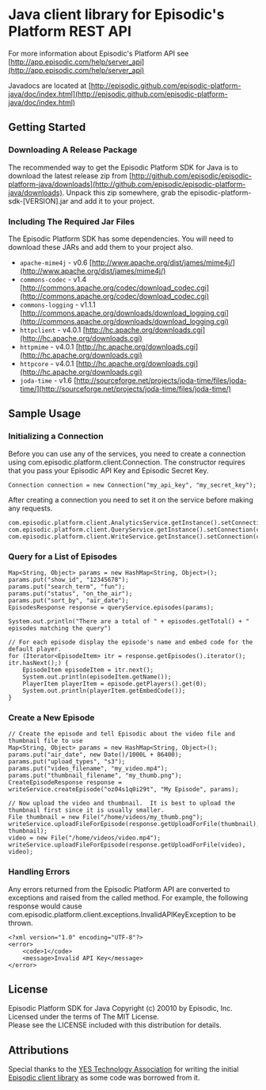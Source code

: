Java client library for Episodic's Platform REST API
===============

For more information about Episodic's Platform API see [http://app.episodic.com/help/server_api](http://app.episodic.com/help/server_api)

Javadocs are located at [http://episodic.github.com/episodic-platform-java/doc/index.html](http://episodic.github.com/episodic-platform-java/doc/index.html)

Getting Started
---------------------------

### Downloading A Release Package

The recommended way to get the Episodic Platform SDK for Java is to download the latest release zip from [http://github.com/episodic/episodic-platform-java/downloads](http://github.com/episodic/episodic-platform-java/downloads). Unpack this zip somewhere, grab the episodic-platform-sdk-[VERSION].jar and add it to your project.

### Including The Required Jar Files

The Episodic Platform SDK has some dependencies. You will need to download these JARs and add them to your project also.

* `apache-mime4j` - v0.6 [http://www.apache.org/dist/james/mime4j/](http://www.apache.org/dist/james/mime4j/)
* `commons-codec` - v1.4 [http://commons.apache.org/codec/download_codec.cgi](http://commons.apache.org/codec/download_codec.cgi)
* `commons-logging` - v1.1.1 [http://commons.apache.org/downloads/download_logging.cgi](http://commons.apache.org/downloads/download_logging.cgi)
* `httpclient` - v4.0.1 [http://hc.apache.org/downloads.cgi](http://hc.apache.org/downloads.cgi)
* `httpmime` - v4.0.1 [http://hc.apache.org/downloads.cgi](http://hc.apache.org/downloads.cgi)
* `httpcore` - v4.0.1 [http://hc.apache.org/downloads.cgi](http://hc.apache.org/downloads.cgi)
* `joda-time` - v1.6 [http://sourceforge.net/projects/joda-time/files/joda-time/](http://sourceforge.net/projects/joda-time/files/joda-time/)

Sample Usage
-------------------------------------------------------

### Initializing a Connection

Before you can use any of the services, you need to create a connection using com.episodic.platform.client.Connection. The constructor requires that you pass your Episodic API Key and Episodic Secret Key.
  
    Connection connection = new Connection("my_api_key", "my_secret_key");

After creating a connection you need to set it on the service before making any requests.

    com.episodic.platform.client.AnalyticsService.getInstance().setConnection(connection);
    com.episodic.platform.client.QueryService.getInstance().setConnection(connection);
    com.episodic.platform.client.WriteService.getInstance().setConnection(connection);

### Query for a List of Episodes

    Map<String, Object> params = new HashMap<String, Object>();
    params.put("show_id", "12345678");
    params.put("search_term", "fun");
    params.put("status", "on_the_air");
    params.put("sort_by", "air_date");
    EpisodesResponse response = queryService.episodes(params);
  
    System.out.println("There are a total of " + episodes.getTotal() + " episodes matching the query")
  
    // For each episode display the episode's name and embed code for the default player.
    for (Iterator<EpisodeItem> itr = response.getEpisodes().iterator(); itr.hasNext();) {
        EpisodeItem episodeItem = itr.next();
        System.out.println(episodeItem.getName());
        PlayerItem playerItem = episode.getPlayers().get(0);
        System.out.println(playerItem.getEmbedCode());
    }
  
### Create a New Episode

    // Create the episode and tell Episodic about the video file and thumbnail file to use
    Map<String, Object> params = new HashMap<String, Object>();
    params.put("air_date", new Date()/1000L + 86400);
    params.put("upload_types", "s3");
    params.put("video_filename", "my_video.mp4");
    params.put("thumbnail_filename", "my_thumb.png");
    CreateEpisodeResponse response = writeService.createEpisode("oz04s1q0i29t", "My Episode", params);
    
    // Now upload the video and thumbnail.  It is best to upload the thumbnail first since it is usually smaller.
    File thumbnail = new File("/home/videos/my_thumb.png");
    writeService.uploadFileForEpisode(response.getUploadForFile(thumbnail), thumbnail);
    video = new File("/home/videos/video.mp4");
    writeService.uploadFileForEpisode(response.getUploadForFile(video), video);
  
### Handling Errors

Any errors returned from the Episodic Platform API are converted to exceptions and raised from the called method. For example,
the following response would cause com.episodic.platform.client.exceptions.InvalidAPIKeyException to be thrown.

    <?xml version="1.0" encoding="UTF-8"?>
    <error>
        <code>1</code>
        <message>Invalid API Key</message>
    </error>
  
License
------------------------------------------------------
  
Episodic Platform SDK for Java
Copyright (c) 20010 by Episodic, Inc.  
Licensed under the terms of The MIT License.  
Please see the LICENSE included with this distribution for details. 

Attributions
------------------------------------------------------
Special thanks to the [YES Technology Association](http://yestech.org/) for writing the initial [Episodic client library](http://github.com/yestech/yesepisodic) as some code was borrowed from it. 